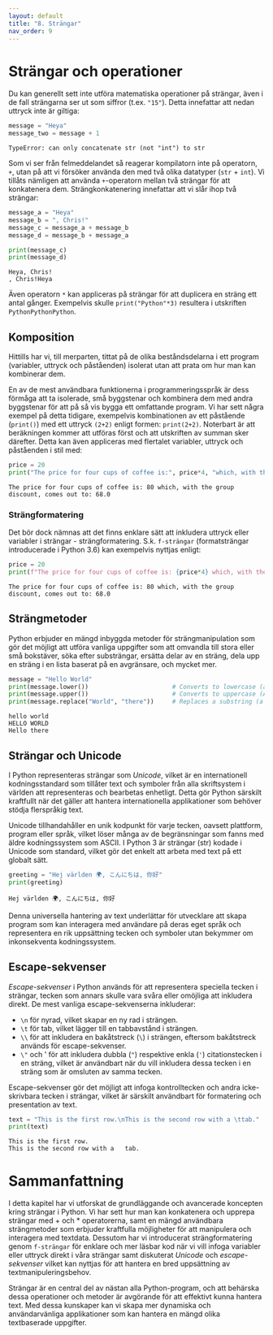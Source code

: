 ```yaml
---
layout: default
title: "8. Strängar"
nav_order: 9
---
```


# Strängar och operationer
Du kan generellt sett inte utföra matematiska operationer på strängar, även i de fall strängarna ser ut som siffror (t.ex. `"15"`). Detta innefattar att nedan uttryck inte är giltiga:
```python
message = "Heya"
message_two = message + 1
```
<div class="code-example" markdown="1">
<pre><code>TypeError: can only concatenate str (not "int") to str</code></pre>
</div>

Som vi ser från felmeddelandet så reagerar kompilatorn inte på operatorn, `+`, utan på att vi försöker använda den med två olika datatyper (`str` + `int`). Vi tillåts nämligen att använda `+`-operatorn mellan två strängar för att konkatenera dem. Strängkonkatenering innefattar att vi slår ihop två strängar:
```python
message_a = "Heya"
message_b = ", Chris!"
message_c = message_a + message_b
message_d = message_b + message_a

print(message_c)
print(message_d)
```
<div class="code-example" markdown="1">
<pre><code>Heya, Chris!
, Chris!Heya</code></pre>
</div>

Även operatorn `*` kan appliceras på strängar för att duplicera en sträng ett antal gånger. Exempelvis skulle `print("Python"*3)` resultera i utskriften `PythonPythonPython`.

## Komposition
Hittills har vi, till merparten, tittat på de olika beståndsdelarna i ett program (variabler, uttryck och påståenden) isolerat utan att prata om hur man kan kombinerar dem.

En av de mest användbara funktionerna i programmeringsspråk är dess förmåga att ta isolerade, små byggstenar och kombinera dem med andra byggstenar för att på så vis bygga ett omfattande program. Vi har sett några exempel på detta tidigare, exempelvis kombinationen av ett påstående (`print()`) med ett uttryck `(2+2)` enligt formen: `print(2+2)`. Noterbart är att beräkningen kommer att utföras först och att utskriften av summan sker därefter. Detta kan även appliceras med flertalet variabler, uttryck och påståenden i stil med:
```python
price = 20
print("The price for four cups of coffee is:", price*4, "which, with the group discount, comes out to:", price*4 - ((price*4)/100)*15)
```
<div class="code-example" markdown="1">
<pre><code>The price for four cups of coffee is: 80 which, with the group discount, comes out to: 68.0</code></pre>
</div>

### Strängformatering
Det bör dock nämnas att det finns enklare sätt att inkludera uttryck eller variabler i strängar - strängformatering. S.k. `f-strängar` (formatsträngar introducerade i Python 3.6) kan exempelvis nyttjas enligt:
```python
price = 20
print(f"The price for four cups of coffee is: {price*4} which, with the group discount, comes out to: {price*4 - ((price*4)/100)*15}")
```
<div class="code-example" markdown="1">
<pre><code>The price for four cups of coffee is: 80 which, with the group discount, comes out to: 68.0</code></pre>
</div>

## Strängmetoder
Python erbjuder en mängd inbyggda metoder för strängmanipulation som gör det möjligt att utföra vanliga uppgifter som att omvandla till stora eller små bokstäver, söka efter substrängar, ersätta delar av en sträng, dela upp en sträng i en lista baserat på en avgränsare, och mycket mer.
```python
message = "Hello World"
print(message.lower())                       # Converts to lowercase (abc..)
print(message.upper())                       # Converts to uppercase (ABC..)
print(message.replace("World", "there"))     # Replaces a substring (a part of the string)
```
<div class="code-example" markdown="1">
<pre><code>hello world
HELLO WORLD
Hello there</code></pre>
</div>

## Strängar och Unicode
I Python representeras strängar som _Unicode_, vilket är en internationell kodningsstandard som tillåter text och symboler från alla skriftsystem i världen att representeras och bearbetas enhetligt. Detta gör Python särskilt kraftfullt när det gäller att hantera internationella applikationer som behöver stödja flerspråkig text.

Unicode tillhandahåller en unik kodpunkt för varje tecken, oavsett plattform, program eller språk, vilket löser många av de begränsningar som fanns med äldre kodningssystem som ASCII. I Python 3 är strängar (str) kodade i Unicode som standard, vilket gör det enkelt att arbeta med text på ett globalt sätt.
```python
greeting = "Hej världen 🌍, こんにちは, 你好"
print(greeting)
```
<div class="code-example" markdown="1">
<pre><code>Hej världen 🌍, こんにちは, 你好</code></pre>
</div>

Denna universella hantering av text underlättar för utvecklare att skapa program som kan interagera med användare på deras eget språk och representera en rik uppsättning tecken och symboler utan bekymmer om inkonsekventa kodningssystem.

## Escape-sekvenser
_Escape-sekvenser_ i Python används för att representera speciella tecken i strängar, tecken som annars skulle vara svåra eller omöjliga att inkludera direkt. De mest vanliga escape-sekvenserna inkluderar:

* `\n` för nyrad, vilket skapar en ny rad i strängen.
* `\t` för tab, vilket lägger till en tabbavstånd i strängen.
* `\\` för att inkludera en bakåtstreck (`\`) i strängen, eftersom bakåtstreck används för escape-sekvenser.
* `\"` och \' för att inkludera dubbla (`"`) respektive enkla (`'`) citationstecken i en sträng, vilket är användbart när du vill inkludera dessa tecken i en sträng som är omsluten av samma tecken.

Escape-sekvenser gör det möjligt att infoga kontrolltecken och andra icke-skrivbara tecken i strängar, vilket är särskilt användbart för formatering och presentation av text.
```python
text = "This is the first row.\nThis is the second row with a \ttab."
print(text)
```
<div class="code-example" markdown="1">
<pre><code>This is the first row.
This is the second row with a   tab.</code></pre>
</div>

# Sammanfattning
I detta kapitel har vi utforskat de grundläggande och avancerade koncepten kring strängar i Python. Vi har sett hur man kan konkatenera och upprepa strängar med + och * operatorerna, samt en mängd användbara strängmetoder som erbjuder kraftfulla möjligheter för att manipulera och interagera med textdata. Dessutom har vi introducerat strängformatering genom `f-strängar` för enklare och mer läsbar kod när vi vill infoga variabler eller uttryck direkt i våra strängar samt diskuterat _Unicode_ och _escape-sekvenser_ vilket kan nyttjas för att hantera en bred uppsättning av textmanipuleringsbehov.

Strängar är en central del av nästan alla Python-program, och att behärska dessa operationer och metoder är avgörande för att effektivt kunna hantera text. Med dessa kunskaper kan vi skapa mer dynamiska och användarvänliga applikationer som kan hantera en mängd olika textbaserade uppgifter.